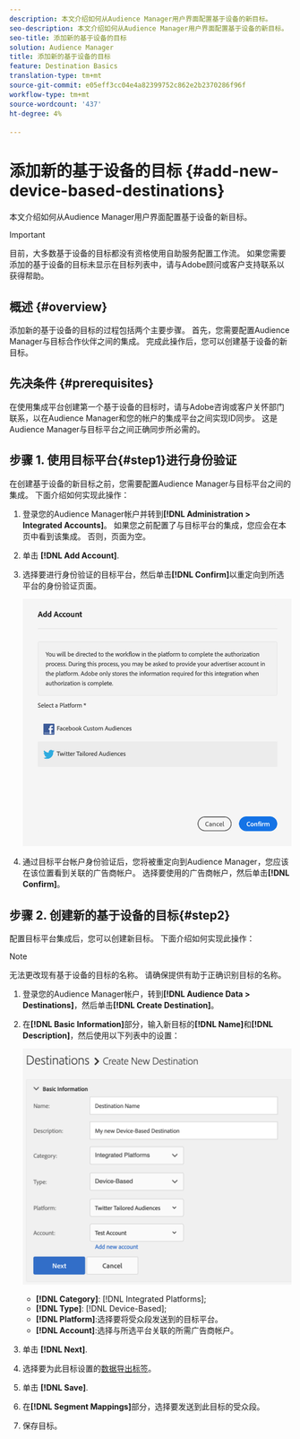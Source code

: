 ```yaml
---
description: 本文介绍如何从Audience Manager用户界面配置基于设备的新目标。
seo-description: 本文介绍如何从Audience Manager用户界面配置基于设备的新目标。
seo-title: 添加新的基于设备的目标
solution: Audience Manager
title: 添加新的基于设备的目标
feature: Destination Basics
translation-type: tm+mt
source-git-commit: e05eff3cc04e4a82399752c862e2b2370286f96f
workflow-type: tm+mt
source-wordcount: '437'
ht-degree: 4%

---
```



# 添加新的基于设备的目标 {#add-new-device-based-destinations}

本文介绍如何从Audience Manager用户界面配置基于设备的新目标。

>[!IMPORTANT]
>
>目前，大多数基于设备的目标都没有资格使用自助服务配置工作流。 如果您需要添加的基于设备的目标未显示在目标列表中，请与Adobe顾问或客户支持联系以获得帮助。

## 概述 {#overview}

添加新的基于设备的目标的过程包括两个主要步骤。 首先，您需要配置Audience Manager与目标合作伙伴之间的集成。 完成此操作后，您可以创建基于设备的新目标。

## 先决条件 {#prerequisites}

在使用集成平台创建第一个基于设备的目标时，请与Adobe咨询或客户关怀部门联系，以在Audience Manager和您的帐户的集成平台之间实现ID同步。 这是Audience Manager与目标平台之间正确同步所必需的。

## 步骤 1. 使用目标平台{#step1}进行身份验证

在创建基于设备的新目标之前，您需要配置Audience Manager与目标平台之间的集成。 下面介绍如何实现此操作：

1. 登录您的Audience Manager帐户并转到&#x200B;**[!DNL Administration > Integrated Accounts]**。 如果您之前配置了与目标平台的集成，您应会在本页中看到该集成。 否则，页面为空。
1. 单击 **[!DNL Add Account]**.
1. 选择要进行身份验证的目标平台，然后单击&#x200B;**[!DNL Confirm]**&#x200B;以重定向到所选平台的身份验证页面。

   ![集成平台](assets/dbd-integrated-platforms.png)

1. 通过目标平台帐户身份验证后，您将被重定向到Audience Manager，您应该在该位置看到关联的广告商帐户。 选择要使用的广告商帐户，然后单击&#x200B;**[!DNL Confirm]**。

## 步骤 2. 创建新的基于设备的目标{#step2}

配置目标平台集成后，您可以创建新目标。 下面介绍如何实现此操作：

>[!NOTE]
>
>无法更改现有基于设备的目标的名称。 请确保提供有助于正确识别目标的名称。

1. 登录您的Audience Manager帐户，转到&#x200B;**[!DNL Audience Data > Destinations]**，然后单击&#x200B;**[!DNL Create Destination]**。
1. 在&#x200B;**[!DNL Basic Information]**&#x200B;部分，输入新目标的&#x200B;**[!DNL Name]**&#x200B;和&#x200B;**[!DNL Description]**，然后使用以下列表中的设置：

   ![设置](assets/dbd-new-basic.png)

   * **[!DNL Category]**: [!DNL Integrated Platforms];
   * **[!DNL Type]**: [!DNL Device-Based];
   * **[!DNL Platform]**:选择要将受众段发送到的目标平台。
   * **[!DNL Account]**:选择与所选平台关联的所需广告商帐户。
1. 单击 **[!DNL Next]**.
1. 选择要为此目标设置的[数据导出标签](/help/using/features/data-export-controls.md#controls-labels)。
1. 单击 **[!DNL Save]**.
1. 在&#x200B;**[!DNL Segment Mappings]**&#x200B;部分，选择要发送到此目标的受众段。
1. 保存目标。
